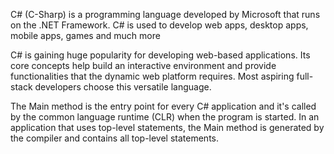 C# (C-Sharp) is a programming language developed by Microsoft that runs on the .NET Framework.
C# is used to develop web apps, desktop apps, mobile apps, games and much more

C# is gaining huge popularity for developing web-based applications. Its core concepts help build 
an interactive environment and provide functionalities that the dynamic web platform requires. 
Most aspiring full-stack developers choose this versatile language.

The Main method is the entry point for every C# application and it's called by the common language runtime (CLR) 
when the program is started. In an application that uses top-level statements, the Main method is generated by 
the compiler and contains all top-level statements.
